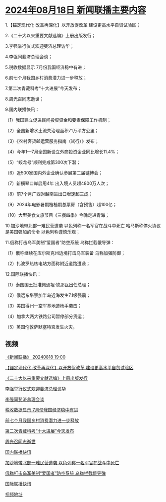 # [2024年08月18日 新闻联播主要内容](https://tv.cctv.com/lm/xwlb/day/20240818.shtml)

1.【锚定现代化 改革再深化】以开放促改革 建设更高水平自贸试验区；

2.《二十大以来重要文献选编》上册出版发行；

3.李强举行仪式欢迎斐济总理访华；

4.李强同斐济总理会谈；

5.税收数据显示 7月份我国经济稳中有进；

6.前七个月我国乡村消费潜力进一步释放；

7.第二次青藏科考“十大进展”今天发布；

8.周光召同志逝世；

9.国内联播快讯：

（1）我国建立促进民间投资资金和要素保障工作机制；

（2）全国新增水土流失治理面积71万平方公里；

（3）《农村客货邮运营服务指南（试行）》发布；

（4）今年1—7月全国新设立外商投资企业同比增长11.4%；

（5）“蛟龙号”顺利完成第300次下潜；

（6）近500家国内外企业确认参展第二届链博会；

（7）新横琴口岸启用4年 出入境人员超4800万人次；

（8）前7个月广西对越南进出口增速超三成；

（9）2024年电影暑期档档期总票房（含预售）超100亿；

（10）大型美食文旅节目《三餐四季》今晚走进青海；

10.加沙地带北部一难民营遭袭 以色列称一名军官在战斗中死亡 哈马斯称停火协议是美国强加的命令 以色列称谨慎乐观；

11.俄称打击乌军美制“爱国者”防空系统 乌称拦截俄导弹：

（1）俄称继续在库尔斯克州边境打击乌军装备 乌称加强防御；

（2）扎波罗热核电站方面称附近道路遭袭；

12.国际联播快讯：

（1）泰国国王批准佩通坦·钦那瓦出任总理；

（2）俄远东堪察加半岛近海发生7.1级强震；

（3）美国得州一空军基地遭枪手袭击；

（4）加拿大两大铁路公司暂停部分货运；

（5）英国伦敦萨默塞特宫发生火灾。

## 视频

[《新闻联播》 20240818 19:00](https://tv.cctv.com/2024/08/18/VIDETDzDwnUlTXGdOOBicvYh240818.shtml)

[【锚定现代化 改革再深化】以开放促改革 建设更高水平自贸试验区](https://tv.cctv.com/2024/08/18/VIDESISpvtbAr794MMRoDOzR240818.shtml)

[《二十大以来重要文献选编》上册出版发行](https://tv.cctv.com/2024/08/18/VIDEC5SFywwPWMRGvWPaNXxo240818.shtml)

[李强举行仪式欢迎斐济总理访华](https://tv.cctv.com/2024/08/18/VIDEFDKfuxdB65iJy1zI9QOI240818.shtml)

[李强同斐济总理会谈](https://tv.cctv.com/2024/08/18/VIDE0NUUDH8SxpnevMbczqvF240818.shtml)

[税收数据显示 7月份我国经济稳中有进](https://tv.cctv.com/2024/08/18/VIDEupiEdN4NSa1rVuCUGUJl240818.shtml)

[前七个月我国乡村消费潜力进一步释放](https://tv.cctv.com/2024/08/18/VIDEzFGco8kAo1vx7ITJNlN8240818.shtml)

[第二次青藏科考“十大进展”今天发布](https://tv.cctv.com/2024/08/18/VIDEUFrblwSCmZ28DiUO2APn240818.shtml)

[周光召同志逝世](https://tv.cctv.com/2024/08/18/VIDEO6XkcDwp9CbmzYJIKLsm240818.shtml)

[国内联播快讯](https://tv.cctv.com/2024/08/18/VIDERqTPcV81h4bwyCIeyLJ0240818.shtml)

[加沙地带北部一难民营遭袭 以色列称一名军官在战斗中死亡](https://tv.cctv.com/2024/08/18/VIDEqq5E5O4jCEhH3ST3WZVU240818.shtml)

[俄称打击乌军美制“爱国者”防空系统 乌称拦截俄导弹](https://tv.cctv.com/2024/08/18/VIDEXlqS4LDMbQbl4U5Qsb6l240818.shtml)

[国际联播快讯](https://tv.cctv.com/2024/08/18/VIDE9nbda05gugDh6VCnc9fq240818.shtml)

[视频地址](https://tv.cctv.com/lm/xwlb/day/20240818.shtml) 

